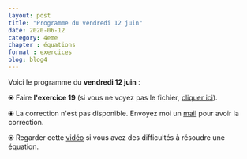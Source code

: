 ```yaml
---
layout: post
title: "Programme du vendredi 12 juin"
date: 2020-06-12
category: 4eme
chapter : équations
format : exercices
blog: blog4
---
```


Voici le programme du <b>vendredi 12 juin</b> :

⦿ Faire <b>l'exercice 19</b> (si vous ne voyez pas le fichier, <a href="/exercices/4eme/4eme_exercices_vendredi_12_juin_2020.pdf">cliquer ici</a>). 

<object data="/exercices/4eme/4eme_exercices_vendredi_12_juin_2020.pdf" width="100%" height="500" type='application/pdf'></object>

⦿ La correction n'est pas disponible. Envoyez moi un <a href="mailto:benjamindang2015@gmail.com">mail</a> pour avoir la correction.

⦿ Regarder cette <a class="video" href="https://youtu.be/uV_EmbYu9_E">vidéo</a> si vous avez des difficultés à résoudre une équation.
